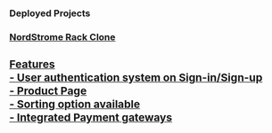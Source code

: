 <h3>Deployed Projects<h3>
<h3><a href="nordstrom-rack-clone.vercel.app">
NordStrome Rack Clone<h3>
Features <br>
-  User authentication system on Sign-in/Sign-up<br>
-   Product Page<br>
-  Sorting option available<br>
-  Integrated Payment gateways<br>
